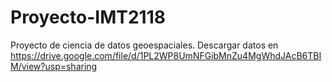# Proyecto-IMT2118
Proyecto de ciencia de datos geoespaciales.
Descargar datos en https://drive.google.com/file/d/1PL2WP8UmNFGibMnZu4MgWhdJAcB6TBIM/view?usp=sharing
